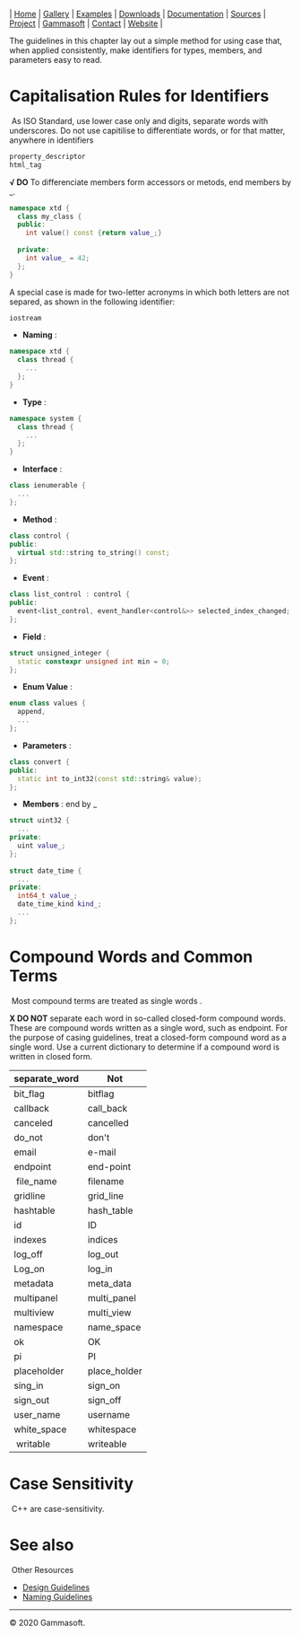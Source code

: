 | [Home](home.md) | [Gallery](gallery.md) | [Examples](examples.md) | [Downloads](downloads.md) | [Documentation](documentation.md) | [Sources](https://github.com/gammasoft71/xtd) | [Project](https://sourceforge.net/projects/xtdpro/) | [Gammasoft](gammasoft.md)  | [Contact](contact.md) | [Website](https://gammasoft71.wixsite.com/gammasoft) |

The guidelines in this chapter lay out a simple method for using case that, when applied consistently, make identifiers for types, members, and parameters easy to read.
 
# Capitalisation Rules for Identifiers
​
​As ​ISO Standard, use lower case only and digits, separate words with underscores. Do not use capitilise to differentiate words, or for that matter, anywhere in identifiers

```c++
​​property_descriptor
html_tag
```

**√ DO** To differenciate members form accessors or metods, end members by _.


```c++
namespace xtd {
  class my_class {
  public:
    int value() const {return value_;}
  
  private:
    int value_ = 42;
  };
}
```

A special case is made for two-letter acronyms in which both letters are not separed, as shown in the following identifier:

```c++
iostream
```

* **Naming** :

```c++
namespace xtd {
  class thread {
    ...
  };
}
```

* **Type** :

```c++
namespace system {
  class thread {
    ...
  };
}
```

* **Interface** :

```c++
class ienumerable {
  ...
};
```

* **Method** :

```c++
class control {
public:
  virtual std::string to_string() const;
};
```

* **Event** :

```c++
class list_control : control {
public:
  event<list_control, event_handler<control&>> selected_index_changed;
};
```

* **Field** :

```c++
struct unsigned_integer {
  static constexpr unsigned int min = 0;
};
```

* **Enum Value** :

```c++
enum class values {
  append,
  ...
};
```

* **Parameters** :

```c++
class convert {
public:
  static int to_int32(const std::string& value);
};
```

* **Members** : end by _

```c++
struct uint32 {
  ...
private:
  uint value_;
};
 
struct date_time {
  ...
private:
  int64_t value_;
  date_time_kind kind_;
  ...
};
```

# Compound Words and Common Terms
​
Most compound terms are treated as single words .
 
**X DO NOT** separate each word in so-called closed-form compound words.
​
These are compound words written as a single word, such as endpoint. For the purpose of casing guidelines, treat a closed-form compound word as a single word. Use a current dictionary to determine if a compound word is written in closed form. ​​

| separate_word | Not          |
|---------------|--------------|
| bit_flag      | bitflag      |
| callback      | call_back    |
| canceled      | cancelled    |
| do_not        | don't        |
| email         | e-mail       |
| endpoint      | end-point    |
| file_name     | filename     |
| gridline      | grid_line    |
| hashtable     | hash_table   |
| id            | ID           |
| indexes       | indices      |
| log_off       | log_out      |
| Log_on        | log_in       |
| metadata      | meta_data    |
| multipanel    | multi_panel  |
| multiview     | multi_view   |
| namespace     | name_space   |
| ok            | OK           |
| pi            | PI           |
| placeholder   | place_holder |
| sing_in       | sign_on      |
| sign_out      | sign_off     |
| user_name     | username     |
| white_space   | whitespace   |
| writable      | writeable    |

# Case Sensitivity
​
C++ are case-sensitivity.
 
# See also
​
Other Resources

* [Design Guidelines](design_guidelines.md)
* [Naming Guidelines](naming_guidelines.md)

______________________________________________________________________________________________

© 2020 Gammasoft.
